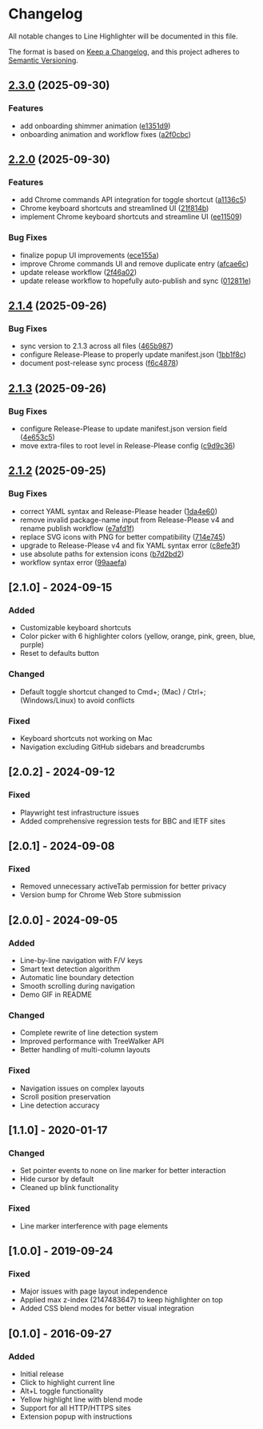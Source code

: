 # Changelog

All notable changes to Line Highlighter will be documented in this file.

The format is based on [Keep a Changelog](https://keepachangelog.com/en/1.0.0/),
and this project adheres to [Semantic Versioning](https://semver.org/spec/v2.0.0.html).

## [2.3.0](https://github.com/kylechadha/line-highlighter/compare/line-highlighter-v2.2.0...line-highlighter-v2.3.0) (2025-09-30)


### Features

* add onboarding shimmer animation ([e1351d9](https://github.com/kylechadha/line-highlighter/commit/e1351d975c94b391af46c0c53c54b3cf33c6aad9))
* onboarding animation and workflow fixes ([a2f0cbc](https://github.com/kylechadha/line-highlighter/commit/a2f0cbc93ccc89d413be6f94eb7c95d85a4dee72))

## [2.2.0](https://github.com/kylechadha/line-highlighter/compare/line-highlighter-v2.1.4...line-highlighter-v2.2.0) (2025-09-30)


### Features

* add Chrome commands API integration for toggle shortcut ([a1136c5](https://github.com/kylechadha/line-highlighter/commit/a1136c5051005dbc63a65c582c6f8c48c7041d45))
* Chrome keyboard shortcuts and streamlined UI ([21f814b](https://github.com/kylechadha/line-highlighter/commit/21f814bfc03667fb242a6d5a4a333b6e3704bcee))
* implement Chrome keyboard shortcuts and streamline UI ([ee11509](https://github.com/kylechadha/line-highlighter/commit/ee11509f4859d8adb37222447e78aee7fc7683b6))


### Bug Fixes

* finalize popup UI improvements ([ece155a](https://github.com/kylechadha/line-highlighter/commit/ece155aeb0b2011735e23fc263a104881011fc0f))
* improve Chrome commands UI and remove duplicate entry ([afcae6c](https://github.com/kylechadha/line-highlighter/commit/afcae6ce399cb78c98ac7fdcdcb10cae0a6d97c0))
* update release workflow ([2f46a02](https://github.com/kylechadha/line-highlighter/commit/2f46a02ec512dc384735ea95e5d2588f5488f346))
* update release workflow to hopefully auto-publish and sync ([012811e](https://github.com/kylechadha/line-highlighter/commit/012811ec64795fc0e78ebbe68e4e410533172286))

## [2.1.4](https://github.com/kylechadha/line-highlighter/compare/v2.1.3...v2.1.4) (2025-09-26)


### Bug Fixes

* sync version to 2.1.3 across all files ([465b987](https://github.com/kylechadha/line-highlighter/commit/465b987a45a45143493169a5f87ee2adb821e894))
* configure Release-Please to properly update manifest.json ([1bb1f8c](https://github.com/kylechadha/line-highlighter/commit/1bb1f8c51a3d3f7f29db023d2bd8a024110fb092))
* document post-release sync process ([f6c4878](https://github.com/kylechadha/line-highlighter/commit/f6c48789853474f088fbe2d387193ce7312652ed))

## [2.1.3](https://github.com/kylechadha/line-highlighter/compare/v2.1.2...v2.1.3) (2025-09-26)


### Bug Fixes

* configure Release-Please to update manifest.json version field ([4e653c5](https://github.com/kylechadha/line-highlighter/commit/4e653c57943bd4e3288353dea4c8d67997472dd7))
* move extra-files to root level in Release-Please config ([c9d9c36](https://github.com/kylechadha/line-highlighter/commit/c9d9c36ca18f054855fc75d43c800719baac4229))

## [2.1.2](https://github.com/kylechadha/line-highlighter/compare/v2.1.1...v2.1.2) (2025-09-25)


### Bug Fixes

* correct YAML syntax and Release-Please header ([1da4e60](https://github.com/kylechadha/line-highlighter/commit/1da4e603455514890968cefa2bc00a46fdd9429c))
* remove invalid package-name input from Release-Please v4 and rename publish workflow ([e7afd1f](https://github.com/kylechadha/line-highlighter/commit/e7afd1f53f308334ff3eb09bd81efb6b5c052979))
* replace SVG icons with PNG for better compatibility ([714e745](https://github.com/kylechadha/line-highlighter/commit/714e745a44f98318cab3911dc42277dce6a0c98f))
* upgrade to Release-Please v4 and fix YAML syntax error ([c8efe3f](https://github.com/kylechadha/line-highlighter/commit/c8efe3f07c5905f3c84d31fa8670b13bbcb61f3b))
* use absolute paths for extension icons ([b7d2bd2](https://github.com/kylechadha/line-highlighter/commit/b7d2bd24607a1338ce453da0671c54e0969676c7))
* workflow syntax error ([99aaefa](https://github.com/kylechadha/line-highlighter/commit/99aaefa78a2b3020049da14b5549b8e8fb3f7538))

## [2.1.0] - 2024-09-15

### Added
- Customizable keyboard shortcuts
- Color picker with 6 highlighter colors (yellow, orange, pink, green, blue, purple)
- Reset to defaults button

### Changed
- Default toggle shortcut changed to Cmd+; (Mac) / Ctrl+; (Windows/Linux) to avoid conflicts

### Fixed
- Keyboard shortcuts not working on Mac
- Navigation excluding GitHub sidebars and breadcrumbs

## [2.0.2] - 2024-09-12

### Fixed
- Playwright test infrastructure issues
- Added comprehensive regression tests for BBC and IETF sites

## [2.0.1] - 2024-09-08

### Fixed
- Removed unnecessary activeTab permission for better privacy
- Version bump for Chrome Web Store submission

## [2.0.0] - 2024-09-05

### Added
- Line-by-line navigation with F/V keys
- Smart text detection algorithm
- Automatic line boundary detection
- Smooth scrolling during navigation
- Demo GIF in README

### Changed
- Complete rewrite of line detection system
- Improved performance with TreeWalker API
- Better handling of multi-column layouts

### Fixed
- Navigation issues on complex layouts
- Scroll position preservation
- Line detection accuracy

## [1.1.0] - 2020-01-17

### Changed
- Set pointer events to none on line marker for better interaction
- Hide cursor by default
- Cleaned up blink functionality

### Fixed
- Line marker interference with page elements

## [1.0.0] - 2019-09-24

### Fixed
- Major issues with page layout independence
- Applied max z-index (2147483647) to keep highlighter on top
- Added CSS blend modes for better visual integration

## [0.1.0] - 2016-09-27

### Added
- Initial release
- Click to highlight current line
- Alt+L toggle functionality
- Yellow highlight line with blend mode
- Support for all HTTP/HTTPS sites
- Extension popup with instructions
